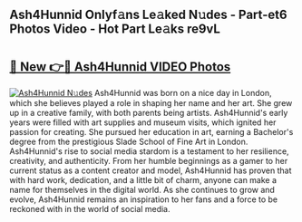 ## Ash4Hunnid Onlyf𝚊ns Le𝚊ked N𝚞des - Part-et6 Photos Video - Hot Part Le𝚊ks re9vL

# <h2><a href="http://ab98400.deff.icu/?id=Ash4Hunnid">🔗 New 👉🔴 Ash4Hunnid VIDEO Photos</a></h2>

[![Ash4Hunnid N𝚞des](https://i.imgur.com/rIISA9y.gif)](http://ab98400.deff.icu/?id=Ash4Hunnid)
Ash4Hunnid was born on a nice day in London, which she believes played a role in shaping her name and her art. She grew up in a creative family, with both parents being artists. Ash4Hunnid's early years were filled with art supplies and museum visits, which ignited her passion for creating. She pursued her education in art, earning a Bachelor's degree from the prestigious Slade School of Fine Art in London. Ash4Hunnid's rise to social media stardom is a testament to her resilience, creativity, and authenticity. From her humble beginnings as a gamer to her current status as a content creator and model, Ash4Hunnid has proven that with hard work, dedication, and a little bit of charm, anyone can make a name for themselves in the digital world. As she continues to grow and evolve, Ash4Hunnid remains an inspiration to her fans and a force to be reckoned with in the world of social media.
